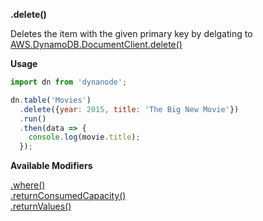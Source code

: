 **.delete()**

Deletes the item with the given primary key by delgating to
[AWS.DynamoDB.DocumentClient.delete()](http://docs.aws.amazon.com/AWSJavaScriptSDK/latest/AWS/DynamoDB/DocumentClient.html#delete-property)

**Usage**

```javascript
import dn from 'dynanode';

dn.table('Movies')
  .delete({year: 2015, title: 'The Big New Movie'})
  .run()
  .then(data => {
    console.log(movie.title);
  });
```

**Available Modifiers**

[.where()](/modifiers/pluck.md) <br>
[.returnConsumedCapacity()](/params/consumedCapacity.md) <br>
[.returnValues()]()
